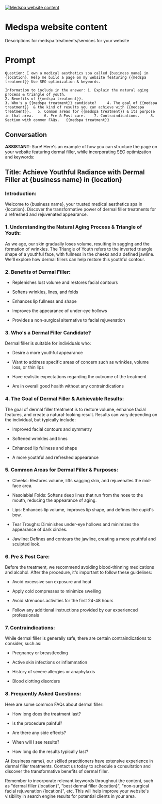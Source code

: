 
[![Medspa website content](https://flow-user-images.s3.us-west-1.amazonaws.com/prompt/DU1Z2BEBrRwpnYkk9lUHe/1689824881456)]()
# Medspa website content 
Descriptions for medspa treatments/services for your website

# Prompt

```
Question: I own a medical aesthetics spa called {business name} in {location}. Help me build a page on my website featuring {{medspa treatment}} Use SEO optimization & keywords.

Information to include in the answer: 1. Explain the natural aging process & triangle of youth.
2. Benefits of {{medspa treatment}}.
3. Who's a {{medspa treatment}} candidate?     4. The goal of {{medspa treatment}}  & the kind of results you can achieve with {{medspa treatment}}.   5. Common areas for {{medspa treatment}} & its purpose in that area.     6. Pre & Post care.    7. Contraindications.     8. Section with common FAQs.   {{medspa treatment}}
```

## Conversation

**ASSISTANT**: Sure! Here's an example of how you can structure the page on your website featuring dermal filler, while incorporating SEO optimization and keywords:



## Title: Achieve Youthful Radiance with Dermal Filler at {business name} in {location}



### Introduction:

Welcome to {business name}, your trusted medical aesthetics spa in {location}. Discover the transformative power of dermal filler treatments for a refreshed and rejuvenated appearance.



### 1. Understanding the Natural Aging Process & Triangle of Youth:

As we age, our skin gradually loses volume, resulting in sagging and the formation of wrinkles. The Triangle of Youth refers to the inverted triangle shape of a youthful face, with fullness in the cheeks and a defined jawline. We'll explore how dermal fillers can help restore this youthful contour.



### 2. Benefits of Dermal Filler:

- Replenishes lost volume and restores facial contours

- Softens wrinkles, lines, and folds

- Enhances lip fullness and shape

- Improves the appearance of under-eye hollows

- Provides a non-surgical alternative to facial rejuvenation



### 3. Who's a Dermal Filler Candidate?

Dermal filler is suitable for individuals who:

- Desire a more youthful appearance

- Want to address specific areas of concern such as wrinkles, volume loss, or thin lips

- Have realistic expectations regarding the outcome of the treatment

- Are in overall good health without any contraindications



### 4. The Goal of Dermal Filler & Achievable Results:

The goal of dermal filler treatment is to restore volume, enhance facial features, and create a natural-looking result. Results can vary depending on the individual, but typically include:

- Improved facial contours and symmetry

- Softened wrinkles and lines

- Enhanced lip fullness and shape

- A more youthful and refreshed appearance



### 5. Common Areas for Dermal Filler & Purposes:

- Cheeks: Restores volume, lifts sagging skin, and rejuvenates the mid-face area.

- Nasolabial Folds: Softens deep lines that run from the nose to the mouth, reducing the appearance of aging.

- Lips: Enhances lip volume, improves lip shape, and defines the cupid's bow.

- Tear Troughs: Diminishes under-eye hollows and minimizes the appearance of dark circles.

- Jawline: Defines and contours the jawline, creating a more youthful and sculpted look.



### 6. Pre & Post Care:

Before the treatment, we recommend avoiding blood-thinning medications and alcohol. After the procedure, it's important to follow these guidelines:

- Avoid excessive sun exposure and heat

- Apply cold compresses to minimize swelling

- Avoid strenuous activities for the first 24-48 hours

- Follow any additional instructions provided by our experienced professionals



### 7. Contraindications:

While dermal filler is generally safe, there are certain contraindications to consider, such as:

- Pregnancy or breastfeeding

- Active skin infections or inflammation

- History of severe allergies or anaphylaxis

- Blood clotting disorders



### 8. Frequently Asked Questions:

Here are some common FAQs about dermal filler:

- How long does the treatment last?

- Is the procedure painful?

- Are there any side effects?

- When will I see results?

- How long do the results typically last?



At {business name}, our skilled practitioners have extensive experience in dermal filler treatments. Contact us today to schedule a consultation and discover the transformative benefits of dermal filler.



Remember to incorporate relevant keywords throughout the content, such as "dermal filler {location}", "best dermal filler {location}", "non-surgical facial rejuvenation {location}", etc. This will help improve your website's visibility in search engine results for potential clients in your area.


